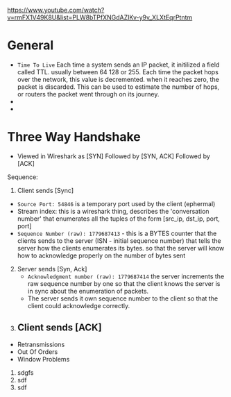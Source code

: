 https://www.youtube.com/watch?v=rmFX1V49K8U&list=PLW8bTPfXNGdAZIKv-y9v_XLXtEqrPtntm

# General
- `Time To Live`
  Each time a system sends an IP packet, it initilized a field called TTL. usually between 64 128 or 255.
  Each time the packet hops over the network, this value is decremented. when it reaches zero, the packet is discarded.
  This can be used to estimate the number of hops, or routers the packet went through on its journey.
- 
- 

# Three Way Handshake
- Viewed in Wireshark as [SYN] Followed by [SYN, ACK] Followed by [ACK]

Sequence:
1. Client sends [Sync]
- `Source Port: 54846` is a temporary port used by the client (ephermal)
- Stream index: this is a wireshark thing, describes the 'conversation number' that enumerates all the tuples of the form [src_ip, dst_ip, port, port]
- `Sequence Number (raw): 1779687413`  - this is a BYTES counter that the clients sends to the server (ISN - initial sequence number) that tells the server how the clients enumerates its bytes. so that the server will know how to acknowledge properly on the number of bytes sent
  
2. Server sends [Syn, Ack]
   - `Acknowledgment number (raw): 1779687414` the server increments the raw sequence number by one so that the client knows the server is in sync about the enumeration of packets.
   - The server sends it own sequence number to the client so that the client could acknowledge correctly.
3. Client sends [ACK]
   - 
- Retransmissions
- Out Of Orders
- Window Problems
1. sdgfs
2. sdf
3. sdf
